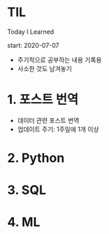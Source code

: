 # TIL
Today I Learned

start: 2020-07-07
- 주기적으로 공부하는 내용 기록용
- 사소한 것도 남겨놓기

# 1. 포스트 번역
- 데이터 관련 포스트 번역
- 업데이트 주기: 1주일에 1개 이상

# 2. Python

# 3. SQL

# 4. ML
